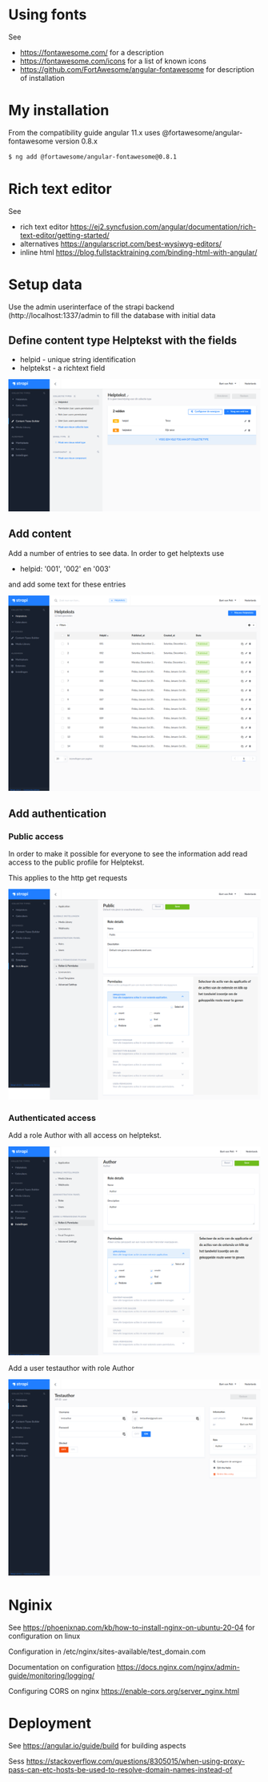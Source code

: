 # Using fonts

See  
- https://fontawesome.com/ for a description
- https://fontawesome.com/icons for a list of known icons
- https://github.com/FortAwesome/angular-fontawesome for description of installation

# My installation

From the compatibility guide angular 11.x uses @fortawesome/angular-fontawesome version 0.8.x

```bash
$ ng add @fortawesome/angular-fontawesome@0.8.1
```

# Rich text editor 
See
- rich text editor https://ej2.syncfusion.com/angular/documentation/rich-text-editor/getting-started/ 
- alternatives https://angularscript.com/best-wysiwyg-editors/ 
- inline html https://blog.fullstacktraining.com/binding-html-with-angular/ 

# Setup data
Use the admin userinterface of the strapi backend (http://localhost:1337/admin to fill the database with initial data

## Define content type Helptekst with the fields
- helpid - unique string identification
- helptekst - a richtext field
  
![image](images/strapi04.png)

## Add content
Add a number of entries to see data.
In order to get helptexts use
- helpid: '001', '002' en '003'
  
and add some text for these entries

![image](images/strapi03.png)

## Add authentication
### Public access
In order to make it possible for everyone to see the information add read access to the public profile for Helptekst.

This applies to the http get requests

![image](images/strapi00.png)

### Authenticated access

Add a role Author with all access on helptekst.

![image](images/strapi01.png)

Add a user testauthor with role Author

![image](images/strapi02.png)

# Nginix
See https://phoenixnap.com/kb/how-to-install-nginx-on-ubuntu-20-04 for configuration on linux

Configuration in /etc/nginx/sites-available/test_domain.com

Documentation on configuration https://docs.nginx.com/nginx/admin-guide/monitoring/logging/

Configuring CORS on nginx https://enable-cors.org/server_nginx.html 

# Deployment
See https://angular.io/guide/build for building aspects

Sess https://stackoverflow.com/questions/8305015/when-using-proxy-pass-can-etc-hosts-be-used-to-resolve-domain-names-instead-of 



